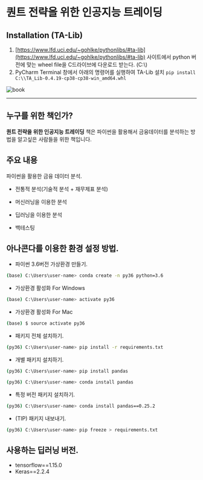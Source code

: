 # 퀀트 전략을 위한 인공지능 트레이딩

## Installation (TA-Lib)
1. [https://www.lfd.uci.edu/~gohlke/pythonlibs/#ta-lib](https://www.lfd.uci.edu/~gohlke/pythonlibs/#ta-lib) 사이트에서 
python 버전에 맞는 wheel file을 C드라이브에 다운로드 받는다. (C:\\)  
1. PyCharm Terminal 창에서 아래의 명령어를 실행하여 TA-Lib 설치
`pip install C:\\TA_Lib-0.4.19-cp38-cp38-win_amd64.whl`

![book](./표지.jpg)

-----------------

## 누구를 위한 책인가?

**퀀트 전략을 위한 인공지능 트레이딩** 책은 파이썬을 활용해서 금융데이터를 분석하는 방법을 알고싶은 사람들을 위한 책입니다.





## 주요 내용
파이썬을 활용한 금융 데이터 분석.

 - 전통적 분석(기술적 분석 + 재무제표 분석)

 - 머신러닝을 이용한 분석

 - 딥러닝을 이용한 분석

 - 백테스팅


 ## 아나콘다를 이용한 환경 설정 방법.


* 파이썬 3.6버전 가상환경 만들기.
```sh
(base) C:\Users\user-name> conda create -n py36 python=3.6
```
* 가상환경 활성화 For Windows
```sh
(base) C:\Users\user-name> activate py36
```

* 가상환경 활성화 For Mac
```sh
(base) $ source activate py36
```

* 패키지 전체 설치하기.
```sh
(py36) C:\Users\user-name> pip install -r requirements.txt
```

* 개별 패키지 설치하기.
```sh
(py36) C:\Users\user-name> pip install pandas
```

```sh
(py36) C:\Users\user-name> conda install pandas
```
* 특정 버전 패키지 설치하기.
```sh
(py36) C:\Users\user-name> conda install pandas==0.25.2
```


* (TIP) 패키지 내보내기.

```sh
(py36) C:\Users\user-name> pip freeze > requirements.txt
```

## 사용하는 딥러닝 버전.

 - tensorflow==1.15.0
 - Keras==2.2.4


 
